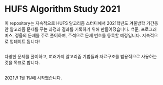 # HUFS Algorithm Study 2021

이 repository는 지속적으로 HUFS 알고리즘 스터디에서 2021학년도 겨울방학 기간동안 알고리즘 문제를 푸는 과정과 결과를 기록하기 위해 만들어졌습니다.
백준, 프로그래머스, 정올의 문제를 주로 풀이하며, 주석으로 문제 번호를 등록할 예정입니다.
지속적으로 업데이트 됩니다!
##
다양한 문제를 풀이하고, 여러가지 알고리즘 기법들과 자료구조를 범용적으로 사용하는 것을 목표로 합니다.
##
2021년 1월 1일에 시작했습니다. 